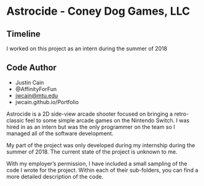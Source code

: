 # Astrocide - Coney Dog Games, LLC

## Timeline
I worked on this project as an intern during the summer of 2018
	
## Code Author
- Justin Cain 
- @AffinityForFun
- jwcain@mtu.edu
- jwcain.github.io/Portfolio

Astrocide is a 2D side-view arcade shooter focused on bringing a retro-classic feel to some simple arcade games on the Nintendo Switch. I was hired in as an intern but was the only programmer on the team so I managed all of the software development.

My part of the project was only developed during my internship during the summer of 2018. The current state of the project is unknown to me.

With my employer’s permission, I have included a small sampling of the code I wrote for the project. Within each of their sub-folders, you can find a more detailed description of the code.
